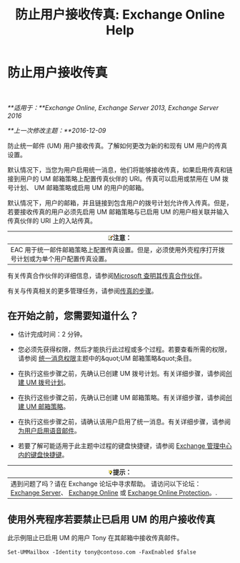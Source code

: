 ﻿---
title: '防止用户接收传真: Exchange Online Help'
TOCTitle: 防止用户接收传真
ms:assetid: b5d022b9-043a-4324-87fb-074d5e2c2ca3
ms:mtpsurl: https://technet.microsoft.com/zh-cn/library/Bb201722(v=EXCHG.150)
ms:contentKeyID: 52061441
ms.date: 05/23/2018
mtps_version: v=EXCHG.150
ms.translationtype: MT
---

# 防止用户接收传真

 

_**适用于：**Exchange Online, Exchange Server 2013, Exchange Server 2016_

_**上一次修改主题：**2016-12-09_

防止统一邮件 (UM) 用户接收传真。了解如何更改为新的和现有 UM 用户的传真设置。

默认情况下，当您为用户启用统一消息，他们将能够接收传真，如果启用传真和链接到用户的 UM 邮箱策略上配置传真伙伴的 URI。传真可以启用或禁用在 UM 拨号计划、 UM 邮箱策略或启用 UM 的用户的邮箱。

默认情况下，用户的邮箱，并且链接到包含用户的拨号计划允许传入传真。但是，若要接收传真的用户必须先启用 UM 邮箱策略与已启用 UM 的用户相关联并输入传真伙伴的 URI 上的入站传真。

<table>
<thead>
<tr class="header">
<th><img src="images/Bb124558.note(EXCHG.150).gif" title="注意" alt="注意" />注意：</th>
</tr>
</thead>
<tbody>
<tr class="odd">
<td>EAC 用于统一邮件邮箱策略上配置传真设置。但是，必须使用外壳程序打开拨号计划或为单个用户配置传真设置。</td>
</tr>
</tbody>
</table>


有关传真合作伙伴的详细信息，请参阅[Microsoft 查明其传真合作伙伴](https://go.microsoft.com/fwlink/?linkid=190238)。

有关与传真相关的更多管理任务，请参阅[传真的步骤](faxing-procedures-exchange-2013-help.md)。

## 在开始之前，您需要知道什么？

  - 估计完成时间：2 分钟。

  - 您必须先获得权限，然后才能执行此过程或多个过程。若要查看所需的权限，请参阅 [统一消息权限](unified-messaging-permissions-exchange-2013-help.md)主题中的\&quot;UM 邮箱策略\&quot;条目。

  - 在执行这些步骤之前，先确认已创建 UM 拨号计划。有关详细步骤，请参阅[创建 UM 拨号计划](create-a-um-dial-plan-exchange-2013-help.md)。

  - 在执行这些步骤之前，先确认已创建 UM 邮箱策略。有关详细步骤，请参阅[创建 UM 邮箱策略](create-a-um-mailbox-policy-exchange-2013-help.md)。

  - 在执行这些步骤之前，请确认该用户启用了统一消息。有关详细步骤，请参阅[为用户启用语音邮件](enable-a-user-for-voice-mail-exchange-2013-help.md)。

  - 若要了解可能适用于此主题中过程的键盘快捷键，请参阅 [Exchange 管理中心内的键盘快捷键](keyboard-shortcuts-in-the-exchange-admin-center-exchange-online-protection-help.md)。

<table>
<thead>
<tr class="header">
<th><img src="images/Bb124558.tip(EXCHG.150).gif" title="提示" alt="提示" />提示：</th>
</tr>
</thead>
<tbody>
<tr class="odd">
<td>遇到问题了吗？请在 Exchange 论坛中寻求帮助。 请访问以下论坛：<a href="https://go.microsoft.com/fwlink/p/?linkid=60612">Exchange Server</a>、 <a href="https://go.microsoft.com/fwlink/p/?linkid=267542">Exchange Online</a> 或 <a href="https://go.microsoft.com/fwlink/p/?linkid=285351">Exchange Online Protection</a>。.</td>
</tr>
</tbody>
</table>


## 使用外壳程序若要禁止已启用 UM 的用户接收传真

此示例阻止已启用 UM 的用户 Tony 在其邮箱中接收传真邮件。

    Set-UMMailbox -Identity tony@contoso.com -FaxEnabled $false


